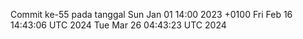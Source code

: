 Commit ke-55 pada tanggal Sun Jan 01 14:00 2023 +0100
Fri Feb 16 14:43:06 UTC 2024
Tue Mar 26 04:43:23 UTC 2024
